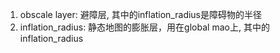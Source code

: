 1. obscale layer: 避障层, 其中的inflation_radius是障碍物的半径
2. inflation_radius: 静态地图的膨胀层，用在global mao上, 其中的inflation_radius